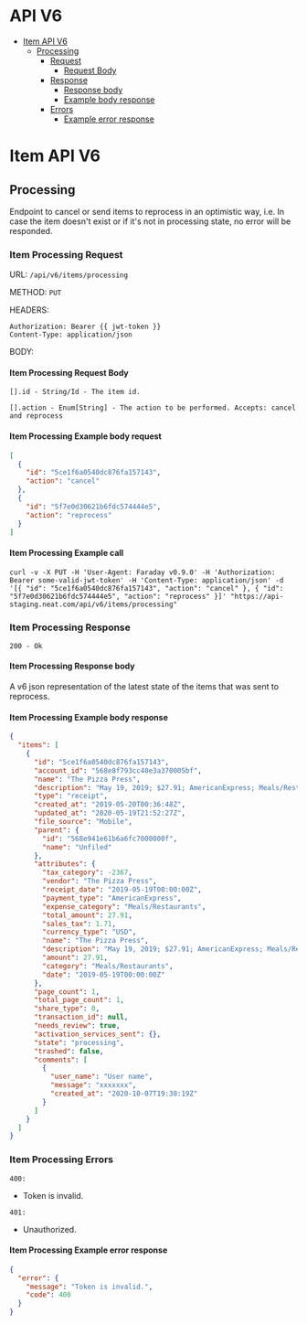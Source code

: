 # API V6

* [Item API V6](#item-api-v6)
  * [Processing](#processing)
    * [Request](#item-processing-request)
      * [Request Body](#item-processing-request-body)
    * [Response](#item-processing-response)
      * [Response body](#item-processing-response-body)
      * [Example body response](#item-processing-example-body-response)
    * [Errors](#item-processing-errors)
      * [Example error response](#item-processing-example-error-response)

# Item API V6

## Processing

Endpoint to cancel or send items to reprocess in an optimistic way, i.e.
In case the item doesn't exist or if it's not in processing state,
no error will be responded.
### Item Processing Request

URL: `/api/v6/items/processing`

METHOD: `PUT`

HEADERS:
```http request
Authorization: Bearer {{ jwt-token }}
Content-Type: application/json
```

BODY:
#### Item Processing Request Body
```
[].id - String/Id - The item id.

[].action - Enum[String] - The action to be performed. Accepts: cancel and reprocess
```

#### Item Processing Example body request

```json
[
  {
    "id": "5ce1f6a0540dc876fa157143",
    "action": "cancel"
  },
  {
    "id": "5f7e0d30621b6fdc574444e5",
    "action": "reprocess"
  }
]
```

#### Item Processing Example call

```shell script
curl -v -X PUT -H 'User-Agent: Faraday v0.9.0' -H 'Authorization: Bearer some-valid-jwt-token' -H 'Content-Type: application/json' -d '[{ "id": "5ce1f6a0540dc876fa157143", "action": "cancel" }, { "id": "5f7e0d30621b6fdc574444e5", "action": "reprocess" }]' "https://api-staging.neat.com/api/v6/items/processing"
```

### Item Processing Response

`200 - Ok`

#### Item Processing Response body

A v6 json representation of the latest state
of the items that was sent to reprocess.

#### Item Processing Example body response

```json
{
  "items": [
    {
      "id": "5ce1f6a0540dc876fa157143",
      "account_id": "568e8f793cc40e3a370005bf",
      "name": "The Pizza Press",
      "description": "May 19, 2019; $27.91; AmericanExpress; Meals/Restaurants",
      "type": "receipt",
      "created_at": "2019-05-20T00:36:48Z",
      "updated_at": "2020-05-19T21:52:27Z",
      "file_source": "Mobile",
      "parent": {
        "id": "568e941e61b6a6fc7000000f",
        "name": "Unfiled"
      },
      "attributes": {
        "tax_category": -2367,
        "vendor": "The Pizza Press",
        "receipt_date": "2019-05-19T00:00:00Z",
        "payment_type": "AmericanExpress",
        "expense_category": "Meals/Restaurants",
        "total_amount": 27.91,
        "sales_tax": 1.71,
        "currency_type": "USD",
        "name": "The Pizza Press",
        "description": "May 19, 2019; $27.91; AmericanExpress; Meals/Restaurants",
        "amount": 27.91,
        "category": "Meals/Restaurants",
        "date": "2019-05-19T00:00:00Z"
      },
      "page_count": 1,
      "total_page_count": 1,
      "share_type": 0,
      "transaction_id": null,
      "needs_review": true,
      "activation_services_sent": {},
      "state": "processing",
      "trashed": false,
      "comments": [
        {
          "user_name": "User name",
          "message": "xxxxxxx",
          "created_at": "2020-10-07T19:38:19Z"
        }
      ]
    }
  ]
}
```

### Item Processing Errors

`400:`

  * Token is invalid.

`401:`

  * Unauthorized.

#### Item Processing Example error response

```json
{
  "error": {
    "message": "Token is invalid.",
    "code": 400
  }
}
```
